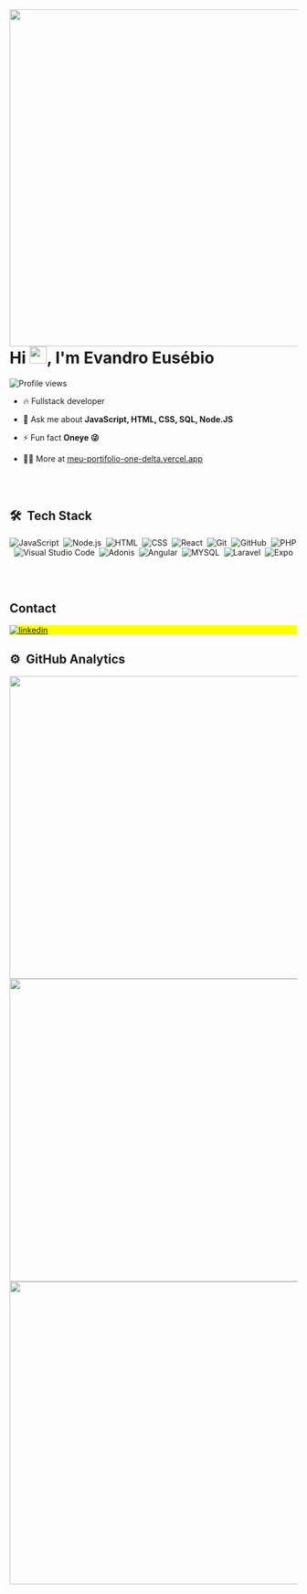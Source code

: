 <img align="right" height="590em" src="https://raw.githubusercontent.com/gist/EvandroEusebio/76c3f141c9ee66a19b671ebec1e05ab5/raw/12ee3d4e61f3ac4cea0cd4e6ea0bc351cb594388/gitgubcard.svg"/>
<h1 align="left">Hi <img src="https://raw.githubusercontent.com/kaueMarques/kaueMarques/master/hi.gif" height="30px">, I'm Evandro Eusébio</h1>
<p align="left"> <img src="https://komarev.com/ghpvc/?username=maykbrito&color=yellow" alt="Profile views" /> </p>

- 🔥 Fullstack developer

- 💬 Ask me about **JavaScript, HTML, CSS, SQL, Node.JS**

- ⚡ Fun fact **Oneye 😜**

- 👨‍💻 More at [meu-portifolio-one-delta.vercel.app](https://meu-portifolio-one-delta.vercel.app/)


<br><br>

## 🛠 &nbsp;Tech Stack

![JavaScript](https://img.shields.io/badge/-JavaScript-05122A?style=flat&logo=javascript)&nbsp;
![Node.js](https://img.shields.io/badge/-Node.js-05122A?style=flat&logo=node.js)&nbsp;
![HTML](https://img.shields.io/badge/-HTML-05122A?style=flat&logo=HTML5)&nbsp;
![CSS](https://img.shields.io/badge/-CSS-05122A?style=flat&logo=CSS3&logoColor=1572B6)&nbsp;
![React](https://img.shields.io/badge/-React-05122A?style=flat&logo=react)&nbsp;
![Git](https://img.shields.io/badge/-Git-05122A?style=flat&logo=git)&nbsp;
![GitHub](https://img.shields.io/badge/-GitHub-05122A?style=flat&logo=github)&nbsp;
![PHP](https://img.shields.io/badge/-PHP-05122A?style=flat&logo=php)&nbsp;
![Visual Studio Code](https://img.shields.io/badge/-Visual%20Studio%20Code-05122A?style=flat&logo=visual-studio-code&logoColor=007ACC)&nbsp;
![Adonis](https://img.shields.io/badge/-Adonis-05122A?style=flat&logo=adonisjs)&nbsp;
![Angular](https://img.shields.io/badge/-Angular-05122A?style=flat&logo=angular)&nbsp;
![MYSQL](https://img.shields.io/badge/-MYSQL-05122A?style=flat&logo=mysql)&nbsp;
![Laravel](https://img.shields.io/badge/-Laravel-05122A?style=flat&logo=laravel)&nbsp;
![Expo](https://img.shields.io/badge/-Expo-05122A?style=flat&logo=expo)&nbsp;

<br><br>


## Contact

<p align="left" style="background:yellow">
<a href="https://www.linkedin.com/in/evandro-eus%C3%A9bio-121a5a26a/" target="_blank">
  <img align="center" src="https://img.shields.io/badge/-evandro-05122A?style=flat&logo=linkedin" alt="linkedin"/>
</a>
</p>

## ⚙️ &nbsp;GitHub Analytics

<p align="left" padding-top=20>
<img width="530em" src="https://github-readme-stats.vercel.app/api/top-langs/?username=evandroeusebio&layout=compact&theme=radical"/>
<img width="530em" src="https://github-readme-stats.vercel.app/api?username=evandroeusebio&show_icons=true&theme=radical"/>
<img width="530em" src="https://github-readme-stats.vercel.app/api/wakatime?username=chocolate&theme=radical"/>
</p>


<br><br>

<!--
<img width="490em" src="https://github-readme-twitter-gazf.vercel.app/api?id=maykbrito&layout=wide&show_reply=off&show_retweet=off" />


Here are some ideas to get you started:

- 🌱 I’m currently learning ...
- 👯 I’m looking to collaborate on ...
- 🤔 I’m looking for help with ...
- 💬 Ask me about ...
- 📫 How to reach me: ...
- 😄 Pronouns: ...
- ⚡ Fun fact: ...
-->

